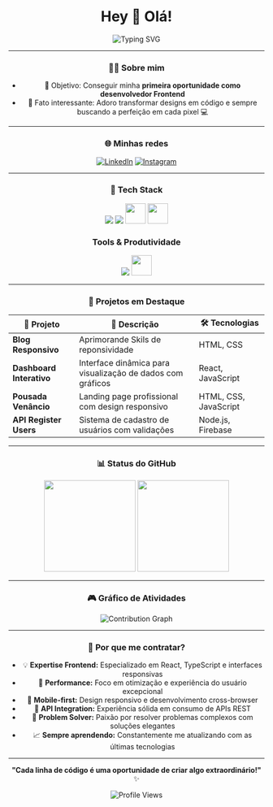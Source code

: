 <h1 align="center">Hey 👋 Olá!</h1>

<div align="center">
  
![Typing SVG](https://readme-typing-svg.herokuapp.com/?color=00bfbf&size=35&center=true&vCenter=true&width=1000&lines=Bem-vindo+ao+meu+perfil!;Desenvolvedor+Frontend+especializado+em+React;Transformando+ideias+em+interfaces+incríveis;Sempre+aprendendo+e+evoluindo!)


---

### 🧑‍💻 Sobre mim


- 🎯 Objetivo: Conseguir minha **primeira oportunidade como desenvolvedor Frontend**
- 🎲 Fato interessante: Adoro transformar designs em código e sempre buscando a perfeição em cada pixel 💻

---

### 🌐 Minhas redes

[![LinkedIn](https://img.shields.io/badge/-LinkedIn-0A66C2?style=for-the-badge&logo=linkedin&logoColor=white)](https://linkedin.com/in/wallysson-venancio)
[![Instagram](https://img.shields.io/badge/-Instagram-E4405F?style=for-the-badge&logo=instagram&logoColor=white)](https://instagram.com/venanciowv)

---

### 🧰 Tech Stack


<img src="https://skillicons.dev/icons?i=html,css,js,ts,react,bootstrap" />
<img src="https://skillicons.dev/icons?i=nodejs,firebase" />
<img src="https://cdn.jsdelivr.net/gh/devicons/devicon/icons/kotlin/kotlin-original.svg" width="40" height="40"/>
<img src="https://cdn.jsdelivr.net/gh/devicons/devicon/icons/androidstudio/androidstudio-original.svg" width="40" height="40"/>





### Tools & Produtividade
<img src="https://skillicons.dev/icons?i=git,github,vscode,figma" />
<img src="https://cdn.jsdelivr.net/gh/devicons/devicon/icons/trello/trello-plain.svg" width="40" height="40"/>


---

### 🎯 Projetos em Destaque

| 🚀 Projeto | 📝 Descrição | 🛠️ Tecnologias |
|------------|-------------|-----------------|
| **Blog Responsivo** | Aprimorande Skils de reponsividade | HTML, CSS |
| **Dashboard Interativo** | Interface dinâmica para visualização de dados com gráficos | React, JavaScript |
| **Pousada Venâncio** | Landing page profissional com design responsivo | HTML, CSS, JavaScript |
| **API Register Users** | Sistema de cadastro de usuários com validações | Node.js, Firebase |

---

### 📊 Status do GitHub

<div align="center">
  <img height="180em" src="https://github-readme-stats.vercel.app/api?username=venas33&show_icons=true&theme=radical&include_all_commits=true&count_private=true"/>
  <img height="180em" src="https://github-readme-stats.vercel.app/api/top-langs/?username=venas33&layout=compact&theme=radical"/>




---

### 🎮 Gráfico de Atividades

<div align="center">
  <img src="https://github-readme-activity-graph.vercel.app/graph?username=venas33&theme=redical&hide_border=true&area=true" alt="Contribution Graph" />
</div>

---

### 💼 Por que me contratar?

- 💡 **Expertise Frontend:** Especializado em React, TypeScript e interfaces responsivas
- 🚀 **Performance:** Foco em otimização e experiência do usuário excepcional
- 📱 **Mobile-first:** Design responsivo e desenvolvimento cross-browser
- 🔄 **API Integration:** Experiência sólida em consumo de APIs REST
- 🎯 **Problem Solver:** Paixão por resolver problemas complexos com soluções elegantes
- 📈 **Sempre aprendendo:** Constantemente me atualizando com as últimas tecnologias

---

<div align="center">
  
**"Cada linha de código é uma oportunidade de criar algo extraordinário!"** ✨

<img src="https://komarev.com/ghpvc/?username=venas33&color=red&style=flat-square&label=Profile+Views" alt="Profile Views" />

</div>
